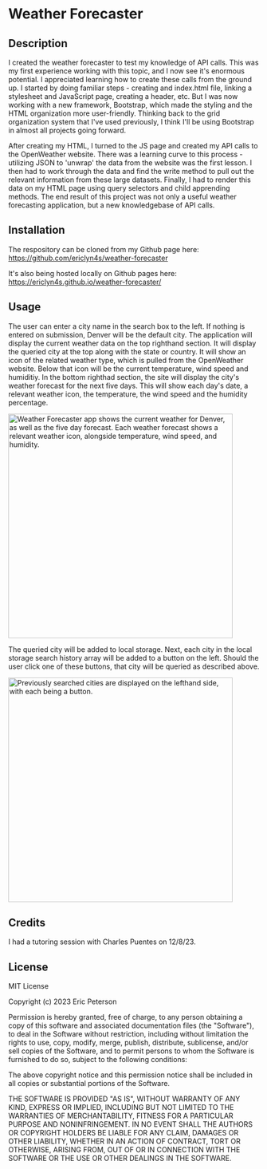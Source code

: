 # Weather Forecaster

## Description

I created the weather forecaster to test my knowledge of API calls. This was my first experience working with this topic, and I now see it's enormous potential. I appreciated learning how to create these calls from the ground up. I started by doing familiar steps - creating and index.html file, linking a stylesheet and JavaScript page, creating a header, etc. But I was now working with a new framework, Bootstrap, which made the styling and the HTML organization more user-friendly. Thinking back to the grid organization system that I've used previously, I think I'll be using Bootstrap in almost all projects going forward. 

After creating my HTML, I turned to the JS page and created my API calls to the OpenWeather website. There was a learning curve to this process - utilizing JSON to 'unwrap' the data from the website was the first lesson. I then had to work through the data and find the write method to pull out the relevant information from these large datasets. Finally, I had to render this data on my HTML page using query selectors and child apprending methods. The end result of this project was not only a useful weather forecasting application, but a new knowledgebase of API calls. 

## Installation

The respository can be cloned from my Github page here:
https://github.com/ericlyn4s/weather-forecaster

It's also being hosted locally on Github pages here:
https://ericlyn4s.github.io/weather-forecaster/

## Usage

The user can enter a city name in the search box to the left. If nothing is entered on submission, Denver will be the default city. The application will display the current weather data on the top righthand section. It will display the queried city at the top along with the state or country. It will show an icon of the related weather type, which is pulled from the OpenWeather website. Below that icon will be the current temperature, wind speed and humiditiy. In the bottom righthad section, the site will display the city's weather forecast for the next five days. This will show each day's date, a relevant weather icon, the temperature, the wind speed and the humidity percentage. 

<image src="assets/images/city-search.png" alt="Weather Forecaster app shows the current weather for Denver, as well as the five day forecast. Each weather forecast shows a relevant weather icon, alongside temperature, wind speed, and humidity." width="450"/>

The queried city will be added to local storage. Next, each city in the local storage search history array will be added to a button on the left. Should the user click one of these buttons, that city will be queried as described above. 

<image src="assets/images/search-history.png" alt="Previously searched cities are displayed on the lefthand side, with each being a button." width="450"/>

## Credits

I had a tutoring session with Charles Puentes on 12/8/23. 

## License

MIT License

Copyright (c) 2023 Eric Peterson

Permission is hereby granted, free of charge, to any person obtaining a copy
of this software and associated documentation files (the "Software"), to deal
in the Software without restriction, including without limitation the rights
to use, copy, modify, merge, publish, distribute, sublicense, and/or sell
copies of the Software, and to permit persons to whom the Software is
furnished to do so, subject to the following conditions:

The above copyright notice and this permission notice shall be included in all
copies or substantial portions of the Software.

THE SOFTWARE IS PROVIDED "AS IS", WITHOUT WARRANTY OF ANY KIND, EXPRESS OR
IMPLIED, INCLUDING BUT NOT LIMITED TO THE WARRANTIES OF MERCHANTABILITY,
FITNESS FOR A PARTICULAR PURPOSE AND NONINFRINGEMENT. IN NO EVENT SHALL THE
AUTHORS OR COPYRIGHT HOLDERS BE LIABLE FOR ANY CLAIM, DAMAGES OR OTHER
LIABILITY, WHETHER IN AN ACTION OF CONTRACT, TORT OR OTHERWISE, ARISING FROM,
OUT OF OR IN CONNECTION WITH THE SOFTWARE OR THE USE OR OTHER DEALINGS IN THE
 SOFTWARE.

